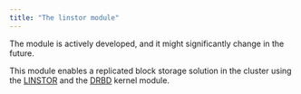 ```yaml
---
title: "The linstor module"
---
```


<div class="docs__information warning active">
The module is actively developed, and it might significantly change in the future.
</div>

This module enables a replicated block storage solution in the cluster using the [LINSTOR](https://linbit.com/linstor/) and the [DRBD](https://linbit.com/drbd/) kernel module.
